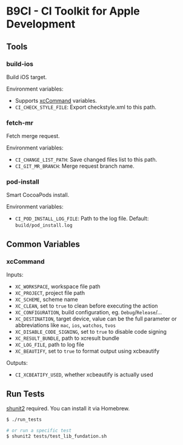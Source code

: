 # B9CI - CI Toolkit for Apple Development

## Tools

### build-ios

Build iOS target.

Environment variables:

* Supports [xcCommand](#xcCommand) variables.
* `CI_CHECK_STYLE_FILE`: Export checkstyle.xml to this path.

### fetch-mr

Fetch merge request.

Environment variables:

* `CI_CHANGE_LIST_PATH`: Save changed files list to this path.
* `CI_GIT_MR_BRANCH`: Merge request branch name.

### pod-install

Smart CocoaPods install.

Environment variables:

* `CI_POD_INSTALL_LOG_FILE`: Path to the log file. Default: `build/pod_install.log`

## Common Variables

### xcCommand

Inputs:

- `XC_WORKSPACE`, workspace file path
- `XC_PROJECT`, project file path
- `XC_SCHEME`, scheme name
- `XC_CLEAN`, set to `true` to clean before executing the action
- `XC_CONFIGURATION`, build configuration, eg. `Debug`/`Release`/...
- `XC_DESTINATION`, target device, value can be the full parameter or abbreviations like `mac`, `ios`, `watchos`, `tvos`
- `XC_DISABLE_CODE_SIGNING`, set to `true` to disable code signing
- `XC_RESULT_BUNDLE`, path to xcresult bundle
- `XC_LOG_FILE`, path to log file
- `XC_BEAUTIFY`, set to `true` to format output using xcbeautify

Outputs:

- `CI_XCBEATIFY_USED`, whether xcbeautify is actually used

## Run Tests

[shunit2](https://github.com/kward/shunit2) required. You can install it via Homebrew.

```zsh
$ ./run_tests

# or run a specific test
$ shunit2 tests/test_lib_fundation.sh
```
